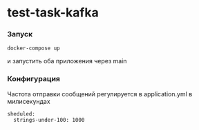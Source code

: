 # test-task-kafka

### Запуск
```
docker-compose up
```
и запустить оба приложения через main


### Конфигурация

Частота отправки сообщений регулируется в application.yml в милисекундах
```
sheduled:
  strings-under-100: 1000
 ```
